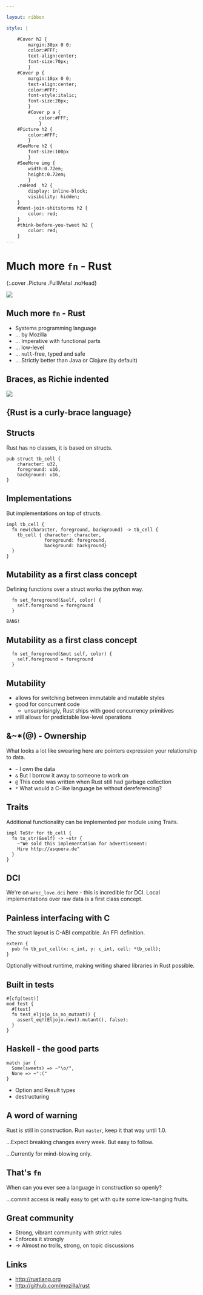 ```yaml
---

layout: ribbon

style: |

    #Cover h2 {
        margin:30px 0 0;
        color:#FFF;
        text-align:center;
        font-size:70px;
        }
    #Cover p {
        margin:10px 0 0;
        text-align:center;
        color:#FFF;
        font-style:italic;
        font-size:20px;
        }
        #Cover p a {
            color:#FFF;
            }
    #Picture h2 {
        color:#FFF;
        }
    #SeeMore h2 {
        font-size:100px
        }
    #SeeMore img {
        width:0.72em;
        height:0.72em;
        }
    .noHead  h2 {
        display: inline-block;
        visibility: hidden;
    }
    #dont-join-shitstorms h2 {
        color: red;
    }
    #think-before-you-tweet h2 {
        color: red;
    }
---
```


# Much more `fn` - Rust
{:.cover .Picture .FullMetal .noHead}

![](pictures/cover.jpg)

## Much more `fn` - Rust

* Systems programming language
* ... by Mozilla
* ... Imperative with functional parts
* ... low-level
* ... `null`-free, typed and safe
* ... Strictly better than Java or Clojure (by default)

## Braces, as Richie indented

![](pictures/rust/Dennis_MacAlistair_Ritchie.jpg)

## **{Rust is a curly-brace language}**

## Structs

Rust has no classes, it is based on structs.

    pub struct tb_cell {
        character: u32,
        foreground: u16,
        background: u16,
    }

## Implementations

But implementations on top of structs.

    impl tb_cell {
      fn new(character, foreground, background) -> tb_cell {
        tb_cell { character: character,
                  foreground: foreground,
                  background: background}
      }
    }


## Mutability as a first class concept

Defining functions over a struct works the python way.

      fn set_foreground(&self, color) {
        self.foreground = foreground
      }

`BANG!`

## Mutability as a first class concept

      fn set_foreground(&mut self, color) {
        self.foreground = foreground
      }

## Mutability

* allows for switching between immutable and mutable styles
* good for concurrent code
  - unsurprisingly, Rust ships with good concurrency primitives
* still allows for predictable low-level operations

## &~*(@) - Ownership

What looks a lot like swearing here are pointers expression your relationship to data.

  * `~` I own the data
  * `&` But I borrow it away to someone to work on
  * `@` This code was written when Rust still had garbage collection
  * `*` What would a C-like language be without dereferencing?

## Traits

Additional functionality can be implemented per module using Traits.

    impl ToStr for tb_cell {
      fn to_str(&self) -> ~str {
        ~"We sold this implementation for advertisement:
        Hire http://asquera.de"
      }
    }

## DCI

We're on `wroc_love.dci` here - this is incredible for DCI. Local implementations
over raw data is a first class concept.

## Painless interfacing with C

The struct layout is C-ABI compatible. An FFI definition.

    extern {
      pub fn tb_put_cell(x: c_int, y: c_int, cell: *tb_cell);
    }

Optionally without runtime, making writing shared libraries in Rust possible.

## Built in tests

    #[cfg(test)]
    mod test {
      #[test]
      fn test_eljojo_is_no_mutant() {
        assert_eq!(Eljojo.new().mutant(), false);
      }
    }

## Haskell - the good parts

    match jar {
      Some(sweets) => ~"\o/",
      None => ~":("
    }

* Option and Result types
* destructuring


## A word of warning

Rust is still in construction. Run `master`, keep it that way until 1.0.

...Expect breaking changes every week. But easy to follow.

...Currently for mind-blowing only.

## That's `fn`

When can you ever see a language in construction so openly?

...commit access is really easy to get with quite some low-hanging fruits.

## Great community

* Strong, vibrant community with strict rules
* Enforces it strongly
* -> Almost no trolls, strong, on topic discussions

## Links

* http://rustlang.org
* http://github.com/mozilla/rust
